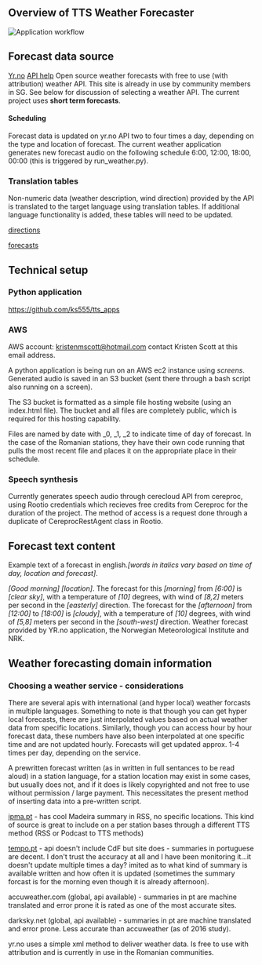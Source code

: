 ## Overview of TTS Weather Forecaster
![Application workflow](https://github.com/ks555/tts_apps/blob/master/weather/weather%20diagram.png)


## Forecast data source
[Yr.no](https://www.yr.no/)
[API help](https://hjelp.yr.no/hc/en-us)
Open source weather forecasts with free to use (with attribution) weather API. This site is already in use by community members in SG. See below for discussion of selecting a weather API. The current project uses **short term forecasts**.

#### Scheduling
Forecast data is updated on yr.no API two to four times a day, depending on the type and location of forecast.
The current weather application generates new forecast audio on the following schedule 6:00, 12:00, 18:00, 00:00 (this is triggered by run_weather.py). 

### Translation tables
Non-numeric data (weather description, wind direction) provided by the API is translated to the target language using translation tables. If additional language functionality is added, these tables will need to be updated.

[directions](https://github.com/ks555/tts_apps/blob/master/weather/direction_translation_yrno.csv)

[forecasts](https://github.com/ks555/tts_apps/weather/weather_translation_yrno.csv)

## Technical setup

### Python application
https://github.com/ks555/tts_apps
### AWS
AWS account: kristenmscott@hotmail.com  contact Kristen Scott at this email address.

A python application is being run on an AWS ec2 instance using *screens*. Generated audio is saved in an S3 bucket (sent there through a bash script also running on a screen). 

The S3 bucket is formatted as a simple file hosting website (using an index.html file). The bucket and all files are completely public, which is required for this hosting capability.

Files are named by date with _0, _1, _2 to indicate time of day of forecast. In the case of the Romanian stations, they have their own code running that pulls the most recent file and places it on the appropriate place in their schedule.

### Speech synthesis
Currently generates speech audio through cerecloud API from cereproc, using Rootio credentials which recieves free credits from Cereproc for the duration of the project. The method of access is a request done through a duplicate of CereprocRestAgent class in Rootio.

## Forecast text content
Example text of  a forecast in english.*[words in italics vary based on time of day, location and forecast]*.

 *[Good morning] [location]*. The forecast for this *[morning]* from *[6:00]* is *[clear sky]*, with a temperature of *[10]* degrees, with wind of *[8,2]* meters per second in the *[easterly]* direction. The forecast for the *[afternoon]* from *[12:00]* to *[18:00]* is *[cloudy]*, with a temperature of *[10]* degrees, with wind of *[5,8]* meters per second in the *[south-west]* direction. Weather forecast provided by YR.no application, the Norwegian Meteorological Institute and NRK.

## Weather forecasting domain information
### Choosing a weather service - considerations

There are several apis with international (and hyper local) weather forcasts in multiple languages. Something to note is that though you can get hyper local forecasts, there are just interpolated values based on actual weather data from specific locations. Similarly, though you can access hour by hour forecast data, these numbers have also been interpolated at one specific time and are not updated hourly. Forecasts will get updated approx. 1-4 times per day, depending on the service.

A prewritten forecast written (as in written in full sentances to be read aloud) in a station language, for a station location may exist in some cases, but usually does not, and if it does is likely copyrighted and not free to use without permission / large payment. This necessitates the present method of inserting data into a pre-written script. 

[ipma.pt](http://ipma.pt) - has cool Madeira summary in RSS, no specific locations. This kind of source is great to include on a per station bases through a different TTS method (RSS or Podcast to TTS methods)

[tempo.pt](http://tempo.pt) - api doesn't include CdF but site does - summaries in portuguese are decent. I don't trust the accuracy at all and I have been monitoring it...it doesn't update multiple times a day? imited as to what kind of summary is available written and how often it is updated (sometimes the summary forcast is for the morning even though it is already afternoon).

accuweather.com (global, api available) - summaries in pt are machine translated and error prone it is rated as one of the most accurate sites.

darksky.net (global, api available) - summaries in pt are machine translated and error prone. Less accurate than accuweather (as of 2016 study).

yr.no uses a simple xml method to deliver weather data. Is free to use with attribution and is currently in use in the Romanian communities.



